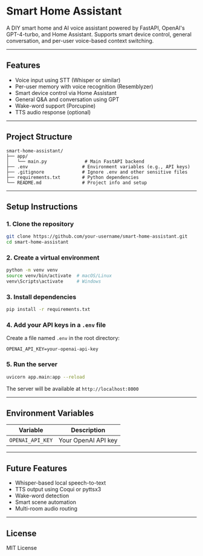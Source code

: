 # Smart Home Assistant

A DIY smart home and AI voice assistant powered by FastAPI, OpenAI's GPT-4-turbo, and Home Assistant. Supports smart device control, general conversation, and per-user voice-based context switching.

---

## Features
- Voice input using STT (Whisper or similar)
- Per-user memory with voice recognition (Resemblyzer)
- Smart device control via Home Assistant
- General Q&A and conversation using GPT
- Wake-word support (Porcupine)
- TTS audio response (optional)

---

## Project Structure
```
smart-home-assistant/
├── app/
│   └── main.py              # Main FastAPI backend
├── .env                    # Environment variables (e.g., API keys)
├── .gitignore              # Ignore .env and other sensitive files
├── requirements.txt        # Python dependencies
└── README.md               # Project info and setup
```

---

## Setup Instructions

### 1. Clone the repository
```bash
git clone https://github.com/your-username/smart-home-assistant.git
cd smart-home-assistant
```

### 2. Create a virtual environment
```bash
python -m venv venv
source venv/bin/activate  # macOS/Linux
venv\Scripts\activate     # Windows
```

### 3. Install dependencies
```bash
pip install -r requirements.txt
```

### 4. Add your API keys in a `.env` file
Create a file named `.env` in the root directory:
```env
OPENAI_API_KEY=your-openai-api-key
```

### 5. Run the server
```bash
uvicorn app.main:app --reload
```

The server will be available at `http://localhost:8000`

---

## Environment Variables
| Variable | Description |
|----------|-------------|
| `OPENAI_API_KEY` | Your OpenAI API key |

---

## Future Features
- Whisper-based local speech-to-text
- TTS output using Coqui or pyttsx3
- Wake-word detection
- Smart scene automation
- Multi-room audio routing

---

## License
MIT License


